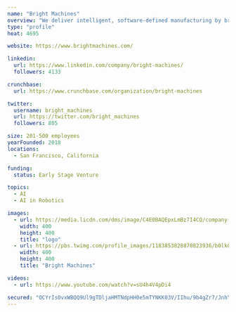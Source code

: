 ```yaml
---
name: "Bright Machines"
overview: "We deliver intelligent, software-defined manufacturing by bringing together our flexible factory robots with intelligent software, production data and machine learning. Our growing, global team of more than 300 robotics, software and manufacturing industry veterans believe building physical things should be as seamless and simple as creating digital products. Our software-defined manufacturing platform helps customers innovate faster to meet the growing demands of a new era of manufacturing."
type: "profile"
heat: 4695

website: https://www.brightmachines.com/

linkedin:
  url: https://www.linkedin.com/company/bright-machines/
  followers: 4133

crunchbase:
  url: https://www.crunchbase.com/organization/bright-machines

twitter:
  username: bright_machines
  url: https://twitter.com/bright_machines
  followers: 805

size: 201-500 employees
yearFounded: 2018
locations:
  - San Francisco, California

funding:
  status: Early Stage Venture

topics:
  - AI
  - AI in Robotics

images:
  - url: https://media.licdn.com/dms/image/C4E0BAQEpxLmBz7I4CQ/company-logo_400_400/0?e=1582761600&v=beta&t=pqcODpDA8SUtRt9SgOdtN3_sufkIiZ98MZ850wvylOc
    width: 400
    height: 400
    title: "logo"
  - url: https://pbs.twimg.com/profile_images/1183853828870823936/b0lkOMVV_400x400.jpg
    width: 400
    height: 400
    title: "Bright Machines"

videos:
  - url: https://www.youtube.com/watch?v=sU4h4V4pDi4

secured: "OCYrIsOvxWBQQ9Ul9gTDljaHMTNdpHH0e5mTYNKK03V/IIhu/9b4gZr7/JnhYJKbYiqWkGJ+HpadK2PextISAMk9bKr04ToET/qe4eVSF+vur1WAcxa9szYFMal2cwQ1f8nf4TwfkhMJwz/yzlEZuIwETYwGdbBAEuugT3yWBsmHSix6hjt/Uya4DTHjiG78AsdVb2DSLiranb62Lk8/93OFGlAIwsE7QLL95DlzeE4B1ITPn1p++gNfPHVx1t2cP+G7m7yiXegkp6KDkJMt0w==;Wit6WMdGqYX89xdk8Ye+cw=="
---
```


